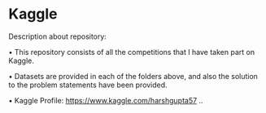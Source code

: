 # Kaggle
Description about repository:

• This repository consists of all the competitions that I have taken part on Kaggle.

• Datasets are provided in each of the folders above, and also the solution to the problem statements have been provided.

• Kaggle Profile: https://www.kaggle.com/harshgupta57 ..
